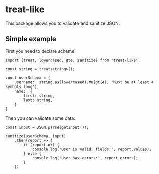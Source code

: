 # treat-like

This package allows you to validate and sanitize JSON.

## Simple example

First you need to declare scheme:

```
import {treat, lowercased, gte, sanitize} from 'treat-like';

const string = treat<string>();

const userSchema = {
    username:  string.as(lowercased).mu(gt(4), 'Must be at least 4 symbols long'),
    name:  {
        first: string,
        last: string,
    }
}
```


Then you can validate some data:

```
const input = JSON.parse(getInput());

sanitize(userSchema, input)
    .then(report => {
        if (report.ok) {
            console.log('User is valid, fields:', report.values);
        } else {
            console.log('User has errors:', report.errors);
        }
    })
```